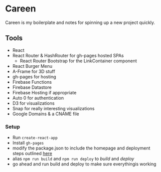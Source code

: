 # Careen

Careen is my boilerplate and notes for spinning up a new project quickly.

## Tools
 
 - React
  - React Router & HashRouter for gh-pages hosted SPAs
    - React Router Bootstrap for the LinkContainer component
  - React Burger Menu
  - A-Frame for 3D stuff
 - gh-pages for hosting
 - Firebase Functions
 - Firebase Datastore
 - Firebase Hosting if appropriate
 - Auto 0 for authentication
 - D3 for visualizations
 - Snap for really interesting visualizations
 - Google Domains & a CNAME file

### Setup

 - Run ```create-react-app```
 - Install ```gh-pages```
 - modify the package.json to include the homepage and deployment steps
outlined [here](https://github.com/facebook/create-react-app/blob/master/packages/react-scripts/template/README.md#github-pages)
 - alias ```npm run build``` and ```npm run deploy``` to *build* and *deploy*
 - go ahead and run build and deploy to make sure everythingis working
